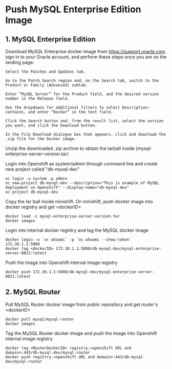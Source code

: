 # Push MySQL Enterprise Edition Image 
## 1. MySQL Enterprise Edition
Download MySQL Enterprise docker image from https://support.oracle.com.
sign in to your Oracle account, and perform these steps once you are on the landing page:
    
    Select the Patches and Updates tab.

    Go to the Patch Search region and, on the Search tab, switch to the Product or Family (Advanced) subtab.

    Enter “MySQL Server” for the Product field, and the desired version number in the Release field.

    Use the dropdowns for additional filters to select Description—contains, and enter “Docker” in the text field.

    Click the Search button and, from the result list, select the version you want, and click the Download button.

    In the File Download dialogue box that appears, click and download the .zip file for the Docker image. 

Unzip the downloaded .zip archive to obtain the tarball inside (mysql-enterprise-server-version.tar) 

Login into Openshift as system/admin through command line and create new project called "db-mysql-dev"
```
oc login -u system -p admin
oc new-project db-mysql-dev --description="This is example of MySQL deployment on Openshift" --display-name="db-mysql-dev"
oc project db-mysql-dev
```

Copy the tar ball inside minishift. 
On minishift, push docker image into docker registry and get \<dockerID>
```
docker load -i mysql-enterprise-server-version.tar
docker images 
```

Login into internal docker registry and tag the MySQL docker image
```
docker login -u `oc whoami` -p `oc whoami --show-token` 172.30.1.1:5000
docker tag <dockerID> 172.30.1.1:5000/db-mysql-dev/mysql-enterprise-server-8021:latest
```

Push the image into Openshift internal image registry
```
docker push 172.30.1.1:5000/db-mysql-dev/mysql-enterprise-server-8021:latest
```
## 2. MySQL Router
Pull MySQL Router docker image from public repository and get router's \<dockerID>
```
docker pull mysql/mysql-router
docker images
```
Tag the MySQL Router docker image and push the image into Openshift internal image registry
```
docker tag <RouterDockerID> registry.<openshift URL and domain>:443/db-mysql-dev/mysql-router
docker push registry.<openshift URL and domain>:443/db-mysql-dev/mysql-router
```

